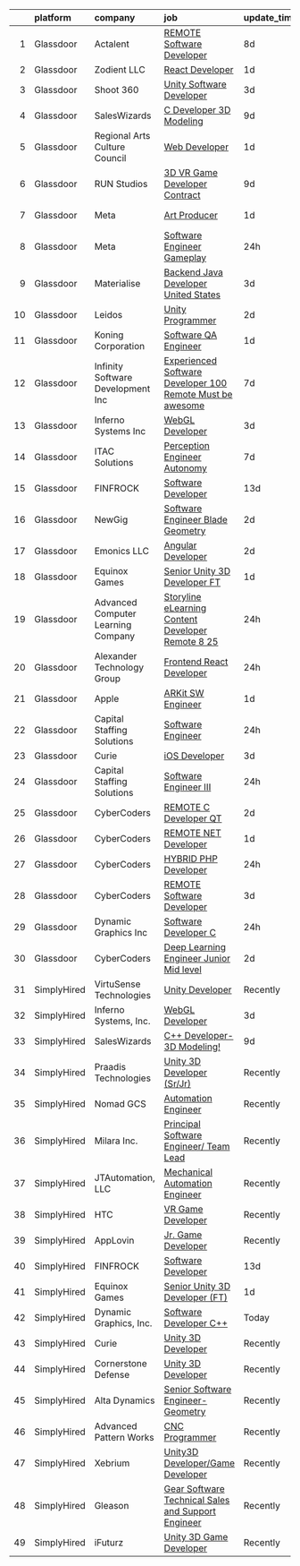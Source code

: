 

|    | platform    | company                            | job                                                                                                                                                                                                                                                                                                                                                                                                                                                                                                                                                                                                                                                                                                                                                                                                                                                                                                                                                                                                                                                                                                                                                                                                                                                                                                                                                                                                                                                              | update_time   | location           |
|---:|:------------|:-----------------------------------|:-----------------------------------------------------------------------------------------------------------------------------------------------------------------------------------------------------------------------------------------------------------------------------------------------------------------------------------------------------------------------------------------------------------------------------------------------------------------------------------------------------------------------------------------------------------------------------------------------------------------------------------------------------------------------------------------------------------------------------------------------------------------------------------------------------------------------------------------------------------------------------------------------------------------------------------------------------------------------------------------------------------------------------------------------------------------------------------------------------------------------------------------------------------------------------------------------------------------------------------------------------------------------------------------------------------------------------------------------------------------------------------------------------------------------------------------------------------------|:--------------|:-------------------|
|  1 | Glassdoor   | Actalent                           | [REMOTE Software Developer](https://www.glassdoor.com/partner/jobListing.htm?pos=117&ao=1110586&s=58&guid=00000182d8fda6c6a306ad94fce64027&src=GD_JOB_AD&t=SR&vt=w&ea=1&cs=1_fc5f2363&cb=1661497878600&jobListingId=1008077472053&cpc=F41FEAB56D215062&jrtk=3-0-1gbcfr9ofkhpc801-1gbcfr9p5ghrk800-e1877fb10a476873--6NYlbfkN0ChYVx_I3yfZ_JDY3EFoivtqvi_stwnZ_kRt8Dowt_l_d1ydueao4NE-oUleRJ4yhghbfO3FunNuNYBa0PWUzRBr6p707e8c-IJrN_156jsKHmsZ4En0p2SJwyYJekoWwCeyLXBgoI9uU493IGZlYMJzVsqCwygdI72syi8LQ-zTYtolNoYvbUIx3H20xJlcj5qJLZNBlbd4I3rcYmp4rU7GQDxAU-rXGtIbwYuD35YltgCqtHfBcL9H-rY_w8T_4UYPVZ6zrLCrMdQuoss74wVoCZbGgL9-FMnTxDkrAHegRCjYigaIEx2BQ7GY1wfKDF8bT46LUrN1lml0-tfHNOXRC3rR9GDY-4cbf3OEH47s9luQFOpm9ENO96zbFOxzV2ENc7ORook_CQyfHFnYZ8CCaGeUJgT4vX2XEC_DfzxQX-YeDWk7IEKF7Bo0EA-UhPjB6wBJivLcWk2f20rAeGD0zCquLzBi-C1h_5odpvXZpIrKqAKcwyBVrjCKtRMzNYa-IZiRWPGBBXnzgh1QihodFkwU1qq95gyWDqvU_nJMg2w3bpTwaqf5LJUFB77RyeYcFHDSDoK1tAxlkannGq9sU_gsa1Jf88VEP4MzdZ6kTV9rIt3ebOP2chsg7maYpGln_RxgsqV4qYIwzKyfwyZUcvdDRYwR4HjVEQ5t-pTgyqHcMkoZa5Sr2yoQ1QXgDFkoVV9uugBYJAY0B7fwphFeLJIty4EDor9IPxkuyfxT77d7LtvDtoDL6Afqck6uZffrVdjYCXB-GxPBAwj37sCAkkN7lkX4mEFaCegJ9t_CGdSK2eqzst5gLQgn6do4LbtazBhgrVBKUI9E-xULF3fATZ8Dnzv3psWa1P95Tsc6aoPd-rY_KpI4CCp2ZJA5GgDdORkB7DJ5tTipuwCMoHoxcz8OyVzuYQoLn4nyrw3sYgu09-JHp-fVSF4jhXp0dLK5F4IW94dzPcBgFRrCl42)                                                                                                             | 8d            | Fairfax, VA        |
|  2 | Glassdoor   | Zodient LLC                        | [React Developer](https://www.glassdoor.com/partner/jobListing.htm?pos=124&ao=1136043&s=58&guid=00000182d8fda6c6a306ad94fce64027&src=GD_JOB_AD&t=SR&vt=w&ea=1&cs=1_8fb0bcaf&cb=1661497878600&jobListingId=1008091081867&jrtk=3-0-1gbcfr9ofkhpc801-1gbcfr9p5ghrk800-08aa4e8ccfbb7ac2-)                                                                                                                                                                                                                                                                                                                                                                                                                                                                                                                                                                                                                                                                                                                                                                                                                                                                                                                                                                                                                                                                                                                                                                            | 1d            | Remote             |
|  3 | Glassdoor   | Shoot 360                          | [Unity Software Developer](https://www.glassdoor.com/partner/jobListing.htm?pos=103&ao=1110586&s=58&guid=00000182d8fda6c6a306ad94fce64027&src=GD_JOB_AD&t=SR&vt=w&ea=1&cs=1_a27be708&cb=1661497878598&jobListingId=1008087203584&cpc=BFE8C4BF51BDD557&jrtk=3-0-1gbcfr9ofkhpc801-1gbcfr9p5ghrk800-8dd0b1a67149a496--6NYlbfkN0DfopDBJjdZYsHaazvtHih9EkP_5L3b-O-YxZrMZy_RRXHVtoPf0vktF4oNZRwX11ChLmqooPeQulvAiVAtFyylj8b6ARcbJZaTISipflqpxGg1LcAq6m-5fYSL7Av37XfUU7wFkkBkYfYpMuUS6z0JTvtOC9Tf4ivmaFVVmcVi0ucMfgOzBMfyvavdPYg_-evov9BJC8Kv_eaS3urIOxTZAIa5yHVS8wPhAmU1zlc7ZiOpdVC0HJKsNdEiEjbBXvBqOg0Nt_UWrt77LqMFSEYYF9rdUeIjNPyEkkIHCw8zBtEPh5sQGwTuD2CApF1DPYw02bjkWWLBU7vqrujJLTWCCiGD77WiDGpKAVLQ1vT8m6G2vMbV3c3MHdwe2L4p9pEEn-YWgY4g39c3FUBYgk_BEJqZsFdgmcUEFyia_cpL2BuBNqcUyS-HzmyMQNNJDjsEH52yYt0Rs_UaHtQraNp8EmhjCtdzWU7xIgi6YaAF9s7spHbZTilBryHQnvfUMLy7D__y6pP3iw%3D%3D)                                                                                                                                                                                                                                                                                                                                                                                                                                                                                                                                                                                  | 3d            | Vancouver, WA      |
|  4 | Glassdoor   | SalesWizards                       | [C   Developer  3D Modeling ](https://www.glassdoor.com/partner/jobListing.htm?pos=125&ao=1136043&s=58&guid=00000182d8fda6c6a306ad94fce64027&src=GD_JOB_AD&t=SR&vt=w&ea=1&cs=1_83f643ab&cb=1661497878600&jobListingId=1008073601854&jrtk=3-0-1gbcfr9ofkhpc801-1gbcfr9p5ghrk800-0f7d53c9bd4d661c-)                                                                                                                                                                                                                                                                                                                                                                                                                                                                                                                                                                                                                                                                                                                                                                                                                                                                                                                                                                                                                                                                                                                                                                | 9d            | Remote             |
|  5 | Glassdoor   | Regional Arts   Culture Council    | [Web Developer](https://www.glassdoor.com/partner/jobListing.htm?pos=128&ao=1136043&s=58&guid=00000182d8fda6c6a306ad94fce64027&src=GD_JOB_AD&t=SR&vt=w&ea=1&cs=1_ba8d0c46&cb=1661497878601&jobListingId=1008091258962&jrtk=3-0-1gbcfr9ofkhpc801-1gbcfr9p5ghrk800-91b564bb337fbc02-)                                                                                                                                                                                                                                                                                                                                                                                                                                                                                                                                                                                                                                                                                                                                                                                                                                                                                                                                                                                                                                                                                                                                                                              | 1d            | Portland, OR       |
|  6 | Glassdoor   | RUN Studios                        | [3D VR Game Developer  Contract ](https://www.glassdoor.com/partner/jobListing.htm?pos=127&ao=1136043&s=58&guid=00000182d8fda6c6a306ad94fce64027&src=GD_JOB_AD&t=SR&vt=w&cs=1_fc810212&cb=1661497878601&jobListingId=1008074804256&jrtk=3-0-1gbcfr9ofkhpc801-1gbcfr9p5ghrk800-3d3fd155054c5c9c-)                                                                                                                                                                                                                                                                                                                                                                                                                                                                                                                                                                                                                                                                                                                                                                                                                                                                                                                                                                                                                                                                                                                                                                 | 9d            | Los Angeles, CA    |
|  7 | Glassdoor   | Meta                               | [Art Producer](https://www.glassdoor.com/partner/jobListing.htm?pos=106&ao=1110586&s=58&guid=00000182d8fda6c6a306ad94fce64027&src=GD_JOB_AD&t=SR&vt=w&cs=1_01bb59b5&cb=1661497878598&jobListingId=1008091260180&cpc=0FE1F5EA2BC84A01&jrtk=3-0-1gbcfr9ofkhpc801-1gbcfr9p5ghrk800-2970004b5628a417--6NYlbfkN0DYl4UJW4r1Vl7FEn6T9F-rD9lpC-0oMJVSiWjK_MGUd8e8cHXcpv6KPyjLHZEfqkWa64WtQjPMGViPZl7GclCka9rgheOE2ZCKBS8zn7uV1DWDgRv4I3SoWXvh_KGIDfloPWJmjKypOWs2a5_yvRkqrTlI4wJ5cMl-8Y_j9H90nFJO9RZz6auYJG6cqzwZy3_81nljR1UYpnAvfmJeUhYPe6JlLoq3R2KdHZSCWBrWZbAl8v0_MKmTSPd69U_mJVGasiZhKM0thBGhj6HKcl9hE2KgZyGic5jzd5BQOAGqMXJZk033hJ86O4k0g_OotP01MxERh8yfTtIkIHrFdQq0GHIz6zHeFdZxf8nypkNiOcix6buQQfba2f_-dXGBZF2q9KWxYxCkboAhO6Drzaw7urU8am_0rIVhZUqRL4-cv9sIzA6oo_37gK9YCJCtcdA60oHL-brysvrV1y_xDMX_WSFtaUWf1ZAcrvLCQ3s_VqQDYDIN9fO58iMqyRFiYZ3jTPqqqnc-OsNXeKE8B6a71O06MDTXQMZRPUBas7M0MJ-5BEo_XrnvpLDBdvFwIu9ciWZRMPg4Pmn22w7LMH5fZQuh-ItSoAr7xFoyo6w6ZjA6LYZCgyN7qxY9vgjqryGPovVHwbNXVePgtyM1XKkiTvxg0at2i9DCgrUcCqTLHemhbGZVthO0l-UZU05v5HkzRCGkNu2H1xQ_6ujT8XbW3iVcykr35AzhVHytYLURn2m1yO-3XAh2Li-t364g7mxEsd_VRLNzFC4I_zx0fi6kTs7jr4iuAlO7Ee22aNqGUZAB4OA7AM9akN2_WyTa1FUdVvH1ssDQ7yvTsFsdN2fYydTDwCczDFS1ZbXZr5z4kX6MWcg_njKGmr_gEOvX--8z39Q-38YRWz9ZbERsvbjX6BrfPJbSv1kXLg7LWfKkaE8kHPKfqpDZNY7eQ7sZ0sb5SIUh5W5gbiIPsB3xswmYWx0_gQgzAgU8PLFaFn6R0sveoshTxfrBk4hufadmMeWXBgR6sED8jJE8N7ow3ao_KsVxXJcc4jmUg-k7TNfFyCtXqrNnod-JqxDNmzrRpvU%3D)                 | 1d            | Seattle, WA        |
|  8 | Glassdoor   | Meta                               | [Software Engineer   Gameplay](https://www.glassdoor.com/partner/jobListing.htm?pos=107&ao=1110586&s=58&guid=00000182d8fda6c6a306ad94fce64027&src=GD_JOB_AD&t=SR&vt=w&cs=1_2f43d613&cb=1661497878598&jobListingId=1008095385393&cpc=0FE1F5EA2BC84A01&jrtk=3-0-1gbcfr9ofkhpc801-1gbcfr9p5ghrk800-1115842a580d9619--6NYlbfkN0DYl4UJW4r1Vl7FEn6T9F-rD9lpC-0oMJVSiWjK_MGUd8e8cHXcpv6KPyjLHZEfqkUAZZDs191ixJ2XndiPgccJJVvLSJPqIGY53f5-bd-gMciHA78a7SmrvXMY0gKdiODKNYuKWSAHhB_S-H3w0YEOGwYVCpF7Y2f4JnNZHJP5tQcYTBT7-ShcuP2ENY1z56F9cWm5G8LFv9ZmWPc24XNLJVcDCvL6jBumEXJoc7ObAPXJw-tlWx0we9RY8ep5EgPEaJrtI62EGPRVAzA7OoRgtL5F41lEhEtNG7GhB7M8QQ-STDAVwLEYCmChzTV3g_-R-YPzAYYWv4O16L93PcAtGic0RKpZWkeUj_70XKYMDRSrQaDMCZTvnUgsViralrm30hF-ocf6FwqgIbu1FrOcR-I8z4rt6zBC7z1KYGdmSU66-04beuC4Z42keOX07z3qBXP9V4IaJZlNfdY6ptrpZ1pDYsc8twQcqOvqBKvhsUFY7FZgvK1IeIL7TbRwf4hssFrfSW-ePa3FlyyN0deQ8GB0e72U3-TlHrnd86NpXoPO5qKoZO93u2woZXc_BnKqaZRdoQXbj35Jca74_CBKKFBjou9GLnY36Gz1z6ns1J5p5c1XbBPjEMYgZ4jVpRGlfQEDsCuS_iWghbz7QLOXusx886HN5olMYWAQNj0G0SiutMiPz0r8zCJjw3CkPCG-1cwY0o5xWzFk4TvxKh-lDq4XclB0iXkaw4jXJtHFJ461qBsIvi2RqpGfzg7IsQ9d589-WYDTgxF_PiS38PILJ8Jm7r6DoU-zzS4K_n81YqHdLqsCqwRdo6iMXb5Cp3yJbzNHQd6nbWcMpBW4qBh8z5WFulq_QivMvMwd0C0EEO37X69qcLvY9_BTdTMFbAcKCqSiI7RfMNSjXDCtJmMh2nGprIgPGiyl30W2r9VVgIR-0AUaHp2n-j_BmRUJe1v15KgzuhWwed_p0QGRZzvYuKCl72F9_8tZEKUgWSeBINPYgX_gyXeWhqsUqNA8UEfDH_WIaXZTb_3oy0v2-4T6SOWGn2FoPkX_12BJizJXnG6lyA6SwUxjYqgDwOaNVi8%3D) | 24h           | Remote             |
|  9 | Glassdoor   | Materialise                        | [Backend Java Developer  United States ](https://www.glassdoor.com/partner/jobListing.htm?pos=104&ao=1110586&s=58&guid=00000182d8fda6c6a306ad94fce64027&src=GD_JOB_AD&t=SR&vt=w&ea=1&cs=1_4b471a25&cb=1661497878598&jobListingId=1008086118032&cpc=4F748F1840550ABC&jrtk=3-0-1gbcfr9ofkhpc801-1gbcfr9p5ghrk800-1cfe9aeae45a4d4d--6NYlbfkN0BL1DyQYBK1tHwoBciZhChALBxjrhsy8rFgUIA85pUFUff9dTtGLMaba9RGLKGRSVF3zwHlNfPf9hl-gtFA41Pu1Sv2lDihXp2RcJqQZtNGXsCTGp-MYORUxF_quAEgg92fajCELTGdgCeNG8rzKa0iERtWd7Y73luJ-Dn_txvGOpD0Oa5OLhtwZKniAjoiRtlREpGs06oKedLDWdaYVnVca90JsDGxMlLhw30kMchPg4vG3kwCWlzg5kbyh7kaePlOENRzQX4gbmmG6T7z8tCdfZOZ3hIDvYGHafEAnoeIv2g98f-zoi03kT6q7r-dWixie7MNYgzBciG30Ug4PzwEUrzbJx1tH5LIqrohUdbvoqI-5Ng0kgInGBRqj0LvXfvV3VbtnSElWBPl5fX4jzbkXog8LlgEIdphcY8-aj6Hk_mCJj8DnjkKp5s-iUgyzbKj8D1-U_2MgQ90sICiAZQPVKuE_NP31K2x1HF4B3mvq_6uQEuk-SoNfann7HDS-1hT0r1vDZp5ZmLVB5dOt49L)                                                                                                                                                                                                                                                                                                                                                                                                                                                                                                                                                                | 3d            | Remote             |
| 10 | Glassdoor   | Leidos                             | [Unity Programmer](https://www.glassdoor.com/partner/jobListing.htm?pos=109&ao=1110586&s=58&guid=00000182d8fda6c6a306ad94fce64027&src=GD_JOB_AD&t=SR&vt=w&cs=1_a99af74f&cb=1661497878599&jobListingId=1008089020505&cpc=2F9DD8B511C89582&jrtk=3-0-1gbcfr9ofkhpc801-1gbcfr9p5ghrk800-03579237cb077e15--6NYlbfkN0CZUO70VSdYKA8PR3jfrSh5ljhqJhfDt0PzQCMubt8cRihWbmqO_-Ccw6DGinMZCyJOC1J-6q_z_4Wgvk-MO7sLD3GhT-WTgDBRIyM_WjKL-iJ9745cRFElBJtTClwWQ2B0BJ9qaRrc6PB2b0zC2dXldGj08h02BShxJyrJLyyncGBD2l258DkhNgtPCKgWVD6zUMzsnkBjym9aiX640oCM9_Nb6L2VhGpJiivNm4zywrXU_4iSlXcAmfYkezkuTeMZP-7Ma7P7B-VvU3mbnkdMSUPti1U3kC0kKfO6WMpG9NijFPLiUF5o_qObS6Q4KSYr_Ghkesc5gR941TtUkz4SvBxQahapKdDYo2ozoMcUp8W3QsEjEZMDjma-zIsf08O2ni94r5M1nJeJRhY-d7QyBEuwM2qLs5YOXOgD9SQN91KFXFzAn1MoJrJ2wFFShh3W1K1FQQSc7F8tuozaogDhchsIXbdl6CBOjJJUKarN57amQvGhwBAsoXfY6xZmK1soGxw83K0pRrbm-06LWRHS4QepdQ-phgV0rkC7PSMFnQqvXyHgzZJ9BgJ7JC_BzoUVkSEo9LxEF6QvVTmkf8Iheew9gzNmpv_B0NxfU5ogtg%3D%3D)                                                                                                                                                                                                                                                                                                                                                                                                                                                                                               | 2d            | Goodfellow AFB, TX |
| 11 | Glassdoor   | Koning Corporation                 | [Software QA Engineer](https://www.glassdoor.com/partner/jobListing.htm?pos=108&ao=1110586&s=58&guid=00000182d8fda6c6a306ad94fce64027&src=GD_JOB_AD&t=SR&vt=w&ea=1&cs=1_410969f1&cb=1661497878599&jobListingId=1008091380492&cpc=A0637F14311B9419&jrtk=3-0-1gbcfr9ofkhpc801-1gbcfr9p5ghrk800-31a941793151f647--6NYlbfkN0APToHrk7ILONyRglvlT3LJMO76dZGJsKlG8WQjsY8Cq4y0vpoc5mYwOIA_8HWLzXzXaoUl-CF4qjni3m9Uylafi_dlmcdAx_-34JaTrUk1JLYrY6fkH2ELwQTeONd6zyLK0dKwYV1qaraE2rpmwtoYD8KVS0VOWpTUuk4HZi5jQg3y51wiSk5SjBXcAjUlWbEF8d0owreB0nQ6F26jGcDf9cj7SsXl-Z9KvAOh06mofZYm6eV4l4uYhgG9pZLqVHeWR82MyC7Cb68wWRviHv-WE_wKvQn91eEjdBJDlD70jpXqzXKvSVikEph1CdvZX69j393LIOxxrlfXdv58nSF0yGHmegCmnZQdLt2eyezL05rztttlbcSYeSBsJz3pGqBjZpE-JTkcm9DnVRA3Kxl26svHEVtphxbZ2ZQJr4MJSsIAhXI04-a5x3Pefp6ZnM7Q9vMi6JxMTGkDwXiyyu0eWbtn1if_HTlzRjOu8xxiGEkf099J3JYeqJJgHr_yx7c%3D)                                                                                                                                                                                                                                                                                                                                                                                                                                                                                                                                                                                                    | 1d            | Norcross, GA       |
| 12 | Glassdoor   | Infinity Software Development  Inc | [Experienced Software Developer 100  Remote Must be awesome ](https://www.glassdoor.com/partner/jobListing.htm?pos=105&ao=1110586&s=58&guid=00000182d8fda6c6a306ad94fce64027&src=GD_JOB_AD&t=SR&vt=w&ea=1&cs=1_9c42f527&cb=1661497878598&jobListingId=1008079232744&cpc=F7A2269C793D5877&jrtk=3-0-1gbcfr9ofkhpc801-1gbcfr9p5ghrk800-5fa40adff6193c64--6NYlbfkN0DXKDYI_yepg0NlIxbNRNpLYk6-xAUlLi5O8UrMeMQSh3Wq0t981edbYyW-ZNcQ8xfYh9O3z8enyTWWts7VBMJzpcJekup1b0uObU-NA2xYn_v7-vK8i9qGdN0yqfZMEH-Ys10XEfjrK5LGNlPRXjzIlRk5tCPSNSzxPnoc4a0j6XCGLA278iGM2edNSFKuSdONQm700-SLFh-Gwjno_B129i43AHDkkcb1Wbw7WV594egkEriIRNmUtzkWyqXRWyzjKYIgcjzbHO5bH2MrYcsOXnG28bnPw5yEHGJHfEQlT18MsBT868OGMsJB3Yd_8K9ng6CliiO4zVN51uAAJHgbZuljHyDY5eP_HNprb6He666qb5BnTzTnaRaaPoIadxe-1Vw4a07uSDOtKAFJZt8I_HW6I1daoT68fzP8zEyV3d_MsDU4MSoATj_pD40k6i_Au2GvVqeyPNmulrTlTdx0OByFDNvqkrbf9n2WejvuTAlGih_jsd5JxiTiFPEaZRDX22ywBqrXGEaS1EuDGILf3fjAbjBVsJTes-rVUYq85pNPvtK5OM11)                                                                                                                                                                                                                                                                                                                                                                                                                                                                                                           | 7d            | Remote             |
| 13 | Glassdoor   | Inferno Systems  Inc               | [WebGL Developer](https://www.glassdoor.com/partner/jobListing.htm?pos=122&ao=1136043&s=58&guid=00000182d8fda6c6a306ad94fce64027&src=GD_JOB_AD&t=SR&vt=w&ea=1&cs=1_4de109a2&cb=1661497878600&jobListingId=1008086221261&jrtk=3-0-1gbcfr9ofkhpc801-1gbcfr9p5ghrk800-36cc2a5e8698963a-)                                                                                                                                                                                                                                                                                                                                                                                                                                                                                                                                                                                                                                                                                                                                                                                                                                                                                                                                                                                                                                                                                                                                                                            | 3d            | Remote             |
| 14 | Glassdoor   | ITAC Solutions                     | [Perception Engineer  Autonomy](https://www.glassdoor.com/partner/jobListing.htm?pos=115&ao=1110586&s=58&guid=00000182d8fda6c6a306ad94fce64027&src=GD_JOB_AD&t=SR&vt=w&ea=1&cs=1_0a20d156&cb=1661497878600&jobListingId=1008079560534&cpc=155EB9D5185558AF&jrtk=3-0-1gbcfr9ofkhpc801-1gbcfr9p5ghrk800-874d00b1399a8019--6NYlbfkN0CBcAKkMzvCCr3nbIFWZL1QEvzVdjPQKoc8nhQ-JuLQpxzqVVUHoHuUUuWjWLNA8-hbgnVbL_A3htGTd83Zf-yCI2eeLHKrJOQzeY_PKVg0ZpeIqXH0m3Wzj_kvRUZYOWD6vuj6fSoWC5vuuzwqqiNkpmBDACdMaevzeNryD_LhPRihzPtoRiFhDjpqcc8fgLEuDQlMrso0GXyRxCNuFkhWL_FjE6TBN3pzb-iJ8sELFKA9z3_O2xUfW5NCZ0FMQ9Yde4unfmj1dkcV2OiLRsXcQer0HwbZ4Cyl_ADjzcJ7LVa7p4h0BCah7H2q2gBmcMXI5tJobRkJPOurWHub4z1FV3tbiR6w5m5Ggcf9nh_0xWVF4GLE1Ex_RNRQbCBkchKbPnIXa4TVBh4yAbc3p15koG2EtMY5A9FvfzIebGLJgVV53fj4vD1iOYPv2miAVP1j0fV4qu_Lg1BqQfQGEUAz_T3F7OlyTtAxTx01Qpq_2i-wgRufwf9TxBFDiS-VI1lwMRiGPhS2Fg%3D%3D)                                                                                                                                                                                                                                                                                                                                                                                                                                                                                                                                                                             | 7d            | New Rochelle, NY   |
| 15 | Glassdoor   | FINFROCK                           | [Software Developer](https://www.glassdoor.com/partner/jobListing.htm?pos=101&ao=1110586&s=58&guid=00000182d8fda6c6a306ad94fce64027&src=GD_JOB_AD&t=SR&vt=w&ea=1&cs=1_81b16147&cb=1661497878598&jobListingId=1008068417466&cpc=BC616B31DCC8F979&jrtk=3-0-1gbcfr9ofkhpc801-1gbcfr9p5ghrk800-0910969e98328d17--6NYlbfkN0C3s6SQssVyjM0TBjXC5cY90NsFTu6k7iXDnyh6Xjam_XRXsCqThxlI8Cv2kIeznDBVQkBy_bmiackllL0mRxdBja76WxcV4k0SMYXzPpY3I0Y9vO5UVWnOzXjsNhbr3YMQ8ZRQNHOx5CpdRCSLRySE4x9ZfNjbHoeUaNwQavKyee8wxD_nMTHJLcjP25jHiIhSFUugon0nF54C4xArBAZLqmG8MNZXFdfmxJ6vcpw7BCD4LXzJXxoZjeh59j-JDMswTdOtbbEDvQv0JU1GoNY7vS2540IyCLQcSpNFz561AVNKv2aXLDCXfv5StPkUpPlobMtn_MUXE1pyxULv7emlt-TbR73sFln1qh2g__SIl-6BurJ8iwtn6Qzs0Y1Qaix8i_E1UfcnnXNukHRbfvx48X_LD0g9yBWzR6LBg3APaZ6yd3enx9F-oEhOBm3rjvvXuysrf0dKBKEZ35WCQViGxgaWUuMfitPxxAOH2PtgvDaYE1Kys9gR5NYRUkx4M_Q%3D)                                                                                                                                                                                                                                                                                                                                                                                                                                                                                                                                                                                                      | 13d           | Apopka, FL         |
| 16 | Glassdoor   | NewGig                             | [Software Engineer   Blade Geometry](https://www.glassdoor.com/partner/jobListing.htm?pos=119&ao=1110586&s=58&guid=00000182d8fda6c6a306ad94fce64027&src=GD_JOB_AD&t=SR&vt=w&ea=1&cs=1_17e424ec&cb=1661497878600&jobListingId=1008088695237&cpc=3BA4CE39D5B5DEF5&jrtk=3-0-1gbcfr9ofkhpc801-1gbcfr9p5ghrk800-f343a00db708c88f--6NYlbfkN0DMRWx3dxQwEUy80STP2pDlM0S_bnaKySzJTmtENEPEW3GrnwDjkmeNwP_gM4-BL2FJkvmhQySplPTK56UhYDIeKO6vc9G3hr-JhXjJPFogAusow8khACamojpT_5kXYCicBCt-NzmeIbszM0Ldg2K5ayl9O-ed8xaWbD2X4ZEI6ipgDAVlNc-N2PkzjMHZatRetAdoia0O8NmqzPzofCP_hzg57UB398ZXP6L2STYmIVJW43S4COlsoisCZOwPcxg8VKy_99KpuvRiwgqPLkeampcX_fw1-FQxrhV9y4LIk-7SVoD707ANFkv55Z1tizMD2nLsNRPuccVn5l0A5djjyC8-OocbAPZLBXQsRYJds-zFydnoqIDqCWURnvipuVBkHNx5O1C-XbnJgSQ5Mg61SVADUW2bn92MBfzBq4ewKbwj1F-nHcMFsAjhDtKYH-Z6sYgvC4IHQ7TOE46RXzZERL-09mpZC-sytbhdwiEQKYfKOd0zjKI0JbSfxjxjMYVoBe3avAIviMVWHAdla3X386PVc1ZOzbr3AKTQUbM8imzbepRw9ZjeG41ku1nDHX6XHYYW4X8hCblaq8b7thjIHUf-cgJKj6fv2-NGeO4v50zsZbQ49FjD4jA5w80K6PBqW7tfabRHxN3DXZzWBAKf9PQcjBMWGN1fD-m12geeOz8-6wgicP5iCT5uRstFp5fPr-1isvhZUXgG0LSWGU7VaFNhqQN0ehgquucFLIu8qeUBCTlxeaso)                                                                                                                                                                                                                                                                                                                                    | 2d            | Boston, MA         |
| 17 | Glassdoor   | Emonics LLC                        | [Angular Developer](https://www.glassdoor.com/partner/jobListing.htm?pos=126&ao=1136043&s=58&guid=00000182d8fda6c6a306ad94fce64027&src=GD_JOB_AD&t=SR&vt=w&ea=1&cs=1_323f042b&cb=1661497878601&jobListingId=1008089146441&jrtk=3-0-1gbcfr9ofkhpc801-1gbcfr9p5ghrk800-39179e08e1c8fb72-)                                                                                                                                                                                                                                                                                                                                                                                                                                                                                                                                                                                                                                                                                                                                                                                                                                                                                                                                                                                                                                                                                                                                                                          | 2d            | Texas City, TX     |
| 18 | Glassdoor   | Equinox Games                      | [Senior Unity 3D Developer  FT ](https://www.glassdoor.com/partner/jobListing.htm?pos=123&ao=1136043&s=58&guid=00000182d8fda6c6a306ad94fce64027&src=GD_JOB_AD&t=SR&vt=w&ea=1&cs=1_328b7980&cb=1661497878600&jobListingId=1008091554818&jrtk=3-0-1gbcfr9ofkhpc801-1gbcfr9p5ghrk800-0f18967dbf33caf0-)                                                                                                                                                                                                                                                                                                                                                                                                                                                                                                                                                                                                                                                                                                                                                                                                                                                                                                                                                                                                                                                                                                                                                             | 1d            | Remote             |
| 19 | Glassdoor   | Advanced Computer Learning Company | [Storyline eLearning Content Developer  Remote  8 25](https://www.glassdoor.com/partner/jobListing.htm?pos=130&ao=1136043&s=58&guid=00000182d8fda6c6a306ad94fce64027&src=GD_JOB_AD&t=SR&vt=w&ea=1&cs=1_48f4fca9&cb=1661497878601&jobListingId=1008094030293&jrtk=3-0-1gbcfr9ofkhpc801-1gbcfr9p5ghrk800-0e24e286665ac94e-)                                                                                                                                                                                                                                                                                                                                                                                                                                                                                                                                                                                                                                                                                                                                                                                                                                                                                                                                                                                                                                                                                                                                        | 24h           | Remote             |
| 20 | Glassdoor   | Alexander Technology Group         | [Frontend React Developer](https://www.glassdoor.com/partner/jobListing.htm?pos=111&ao=1110586&s=58&guid=00000182d8fda6c6a306ad94fce64027&src=GD_JOB_AD&t=SR&vt=w&cs=1_9c7c0418&cb=1661497878599&jobListingId=1008094486421&cpc=0C139D4CAD5A6DB2&jrtk=3-0-1gbcfr9ofkhpc801-1gbcfr9p5ghrk800-995fa21c03ab60bc--6NYlbfkN0Avftd6jsqiWrKyZssmiLKhk4_EZe-NnSIBQVtPsReCG7jCM-LcLwSbOAvDOC6cdpO9RR8VbrQ8N6E6En5F5PhoWaXchKsSgN4bgBMD253a7tkCTSkw8KHEZHceYrcpzmzUSf6CAcLVqZ8qZzqWrJlsFcPGLUwku3NOsI8kcdpNNqFy5L74YLsnoieKJGKc0vjAvU0Hi7q1DfesdPbmU8bT9-alQEjBubxm147Hng65r1dR_HZEa7zG4JtOUfv0Udq1pOSKXLbVFokUvVULJ13q1K39XH0fX093ylFBVxwPc4A0LqrHRyQ7K3MLVPmHtEaLdMNbGzKoym56UF-plOzVI3wxYXvSc19o4EzkaTqOUs9o7b2kyL4mAySmSjF9icMU1Cw0ZyZMtSteq9XCiCUfDzivbHTFeM52bXH3en-QxDnwIqn-lmkgtmvB-Dz-uFga4uQsnVdAn7OLhG2IjwTEQFf5S4_gCXKwXWHFYP6Fr44zYjpjlJTx)                                                                                                                                                                                                                                                                                                                                                                                                                                                                                                                                                                                                                   | 24h           | Bedford, MA        |
| 21 | Glassdoor   | Apple                              | [ARKit SW Engineer](https://www.glassdoor.com/partner/jobListing.htm?pos=110&ao=1110586&s=58&guid=00000182d8fda6c6a306ad94fce64027&src=GD_JOB_AD&t=SR&vt=w&cs=1_f6aa2a87&cb=1661497878599&jobListingId=1008092501325&cpc=AC285F3A3ECA6BB0&jrtk=3-0-1gbcfr9ofkhpc801-1gbcfr9p5ghrk800-2743b98a6744c590--6NYlbfkN0BvKrLyj5gPmtZO9T8euul8TCxuuKNOtzRJOomxnwSEodTz2Bc-sPZlPHrT5BCwu4QEjQCEFlDru341EKPwY9z8sL2CjAxWBOj29Ls8mz8xI4IPOcgMoZ0DR6PkwiJtH6WLYlmU_2mDzs43ZkE0OaSbW4Qgc9HHxGf-q-Sboh5hNbmW9idnXRNh87A2qDoOSRzP5cTFd4utSUas8S0S0SZiEsMMGPKGh5D82O1iT7ra6FY9pZvuSvsj0ykvxuO_xe_pqJwGiB1aEVE3UVsJyHHMvVh4IZWuAvYUHVL7ElKjcx5Vc4ca_XhTauBW8MOB1WMmzx0N94JN8MU_56RywtxRdaPDIUw6Uq53zHtjxZghyt0cooSMsHH6kh_8UsEC_MU2EDkxtpEwiIVr9R5XDGK-JAB1Xxu6V6_0ULLtHJzw2QGdL8ct000KEE2ybruGSklOYwibrWVBCfSH-Om2EePKymWls68VF2UXM8b01VElM_iau6TWpnDFkE5t202d5TWudHpEUDUHXOLF_LWWRvvUyuHLVEvMoh11FS2_wxv3WVXOHR2PtbX7rW4hQ9vQ7AogervZooU_LHlN7qX_Fg9XcJbK5TB6RJ-TUORI4RZ_THAeqOUtf8a_hup4msDRkccACOqryZh_fTy-eJj3IoSvYFuWvn1S8B4jWy69iQVFRgNft8Y06EQWa11AqhvNhGxgpPGcK4N1fHwRzM9cVDCoI0558Q7dLpfr_HHm_Gv0D_qR1wjBsdSPrpTkSBkCRqo9rUetlOFiCVCqOgcsaIXbOdpfYNb3ntOvarsroapoy2MyRTrWejeEQrn94ZdOc65T_FlpJXKRsE5ECkMD7aUT7hWGY2u7xSPBIl7phYAse8kjZcnbEB5xR79I3VGvB-Xe-CN6wTZto0T3Y9Nvxo5mP0ONx1HB7f50LNRQkXmwlMS8eQk4ovGDnfIxUhgQ0Dw%3D)                                                                                                                                            | 1d            | Boulder, CO        |
| 22 | Glassdoor   | Capital Staffing Solutions         | [Software Engineer](https://www.glassdoor.com/partner/jobListing.htm?pos=120&ao=1110586&s=58&guid=00000182d8fda6c6a306ad94fce64027&src=GD_JOB_AD&t=SR&vt=w&ea=1&cs=1_c393c466&cb=1661497878600&jobListingId=1008094354241&cpc=3BA4CE39D5B5DEF5&jrtk=3-0-1gbcfr9ofkhpc801-1gbcfr9p5ghrk800-b1a06f68a9aeadaa--6NYlbfkN0AHXq2vAVwR3IH7wgnTMdWCa3HguypIXx0DFudX-u0zu6XSU0N9gDGCMsnO9yvyAfPWWJG60p2HOb-gEsEV1cskupzygqXwfDluckMLpyfvTXr32lO_vaN9nF23R9H51qbYbXbjgQ2Vbj5qxMfvfc_uDit-Ab0kd5-Z1HvWg2bd72DFEdoxm-rPzB7bCCwkJtK5M-bhUgNke5B53Yg3LVwxM84-8bNeAHQ6xJqqItlPC85QFRPuIFAPknH2i8JyBGoRobFOOZXpKbGiUGX7kQ6Dlw8DpBB9dCextvJSYjAF965U6iH4vCs9jXaB24yoi7S7Gowyr6VRD7blFSaPWL8ejdpz3b9X0f54oHbvoL35OFx-A_E2LRdMy4lqD1qEqnRUER6Njny6Sv9vJIQ5u77PB7Y3HZn6hr-rpJM9oZ1A5vEYujK0zlp6E6NvYhTwILy_-hllnv-9PRi2GgnCZyjpCpqRLWbFPvaPEJlAyyqq41UCBAndUPtDN4Oynjx5iISgI0LuyePh7A%3D%3D)                                                                                                                                                                                                                                                                                                                                                                                                                                                                                                                                                                                         | 24h           | Redmond, WA        |
| 23 | Glassdoor   | Curie                              | [iOS Developer](https://www.glassdoor.com/partner/jobListing.htm?pos=129&ao=1136043&s=58&guid=00000182d8fda6c6a306ad94fce64027&src=GD_JOB_AD&t=SR&vt=w&ea=1&cs=1_6df2fdea&cb=1661497878601&jobListingId=1008086881014&jrtk=3-0-1gbcfr9ofkhpc801-1gbcfr9p5ghrk800-6cde5394c27c5aa3-)                                                                                                                                                                                                                                                                                                                                                                                                                                                                                                                                                                                                                                                                                                                                                                                                                                                                                                                                                                                                                                                                                                                                                                              | 3d            | Remote             |
| 24 | Glassdoor   | Capital Staffing Solutions         | [Software Engineer III](https://www.glassdoor.com/partner/jobListing.htm?pos=121&ao=1110586&s=58&guid=00000182d8fda6c6a306ad94fce64027&src=GD_JOB_AD&t=SR&vt=w&ea=1&cs=1_cd73d5f5&cb=1661497878600&jobListingId=1008094589739&cpc=3BA4CE39D5B5DEF5&jrtk=3-0-1gbcfr9ofkhpc801-1gbcfr9p5ghrk800-b5d1064961e914ca--6NYlbfkN0AHXq2vAVwR3IH7wgnTMdWCa3HguypIXx0DFudX-u0zu6XSU0N9gDGCMsnO9yvyAfO5orza0q4JFVz1rupKnLvCXncmyek2hlh3vhGV9eLB4_NeA0a06njjVE_DlVu_yp59n4cVg-V90Xqj5RJyFZJbZjtubH0cSnJfoWLbCxy50euF8V4hJZvGohIHcfXlrIVWyeIPTxlhEAN3wAsDu1qa_OAfH2Os-iii7AdB43YE9siulcvRV4hlr1_Bcjpfy2RT_vqZJkGzL9th38JG-nQDc68qEyR1qxmuLvVYL-JuGxHEAt0pjGTW-PSxL6hsNYfXtAEdjwNZtdywGe5wHSWYaCNnNT-WGfA0KYysmRYKxFJJEDipSwSMMV4O6g_ImUpV6mIhwZ5cXxn0ZrlJeQWOJj2z_N8d-sF73sf57aj-8d_o78KOfX7dJLpLJNFm7oGia256qLLet1kJpXMzMfC6buiohq_WmsCY04nzRt90wHiMak__8qNIG5WC_EjhSo0VJm0sKWx3WQ%3D%3D)                                                                                                                                                                                                                                                                                                                                                                                                                                                                                                                                                                                     | 24h           | Redmond, WA        |
| 25 | Glassdoor   | CyberCoders                        | [REMOTE C   Developer  QT ](https://www.glassdoor.com/partner/jobListing.htm?pos=116&ao=1110586&s=58&guid=00000182d8fda6c6a306ad94fce64027&src=GD_JOB_AD&t=SR&vt=w&ea=1&cs=1_1f675e36&cb=1661497878600&jobListingId=1008088931057&cpc=C4A69CCDBB3B9599&jrtk=3-0-1gbcfr9ofkhpc801-1gbcfr9p5ghrk800-d86859d0d5a4dcc5--6NYlbfkN0CpFJQzrgRR8WqXWK1qKKEqALWJw739KlKqr2H-MSI4eoBlI4EFrmor2FYZMP3muM2iY6zZv4sQHsqThDgVYeFQegJ5Xt67sfLwqBFOy89uq0ZXIhDgVaYeImqKTC7Mgpn7DCJc_7NNTWy9-Kiw4psoMF4HyoA7legzua6ENwDf3e4A25zS3lX7Rsi8aa-iqi8_yNVpLHF2q60qsd2Lmy0vY0mhGIjTqjoc03rMsB0lS2g8i_OJWR-Rlq82IjBoqvijyz7Ub5tRuPSKEE-nReSYSYrTp-_x6zMhHvrtIo5r4iVlOtbxG9jNnV_7Ek1-ONE-qxPc7saGZIEd2Ep4p40fB62H1mCzKd63k_dVY7Qbs9zcn9MS-857heqTie1hYkMoqXEFO9rgnx6OxhQP4pqi8TtjuiOYGp5kTdFTWlYw5l7VITj-89pQ-HxxlrEzS_DqE4FuOX8T2ftx6z_qalb1mXOBt4hVppuUb8A0sZzVZWLj6kVMl7wAW9Puorz4DNVZpAUw45TNf-OAjSCDiJfcDvSTSqyo8--84QBd3AL2xfGqn3YET7ZGjnbdbwTtsWP4-SCBce0NZMlXo9KfxRncUqxXEtfHI-q2doeouXIGJBAZIOR39CB97oEt6ydja6MH1yTVQkc49a7JMNhI8b4kNbJ_NkpnTGhdQce7IKYKYa5LHfNKR0K-Vwfnm8KA9kZdohAXTc2EqyTEw9N9CFk1p56JBB8KCpMuFrmhkhG15lUklKd73SXI80zgbUT7IkbglT9eklylh1cFrjoKqUD8PgVSOM9wS8M79rbY7NH65cNZ8geiXxMTh3cCRcHtLooYfcHBFeGgJ7mJz9MZSPUNByeq-XikzbcSDQQ73OKOFdbECr9bF6RbAll2j60mzEpttNxAJvXkCd5WIpSr9ZEAGR44dP9S-sEnJap7yZu3rB1lAQ5CZuzdgjnHNNWYQXmhyOMROjLlwAEKBbYwIVKhdeqqMaqAw70%3D)                                                                                               | 2d            | Cincinnati, OH     |
| 26 | Glassdoor   | CyberCoders                        | [REMOTE    NET Developer](https://www.glassdoor.com/partner/jobListing.htm?pos=112&ao=1110586&s=58&guid=00000182d8fda6c6a306ad94fce64027&src=GD_JOB_AD&t=SR&vt=w&ea=1&cs=1_8f282ea0&cb=1661497878599&jobListingId=1008091615505&cpc=654405A9B1E0A9F5&jrtk=3-0-1gbcfr9ofkhpc801-1gbcfr9p5ghrk800-ab594bd2269f1d75--6NYlbfkN0CpFJQzrgRR8WqXWK1qKKEqALWJw739KlKqr2H-MSI4eoBlI4EFrmor2FYZMP3muM3q0nSV2L9yMuWkbF2Fu2kBIo1-iuyIbnLfCsgL5ejtfd5RbycrdqNIgojRrb_og4-n2qf2RihGEFvfxSO7Gbxf3z5jVtuJuqZQ7ulI4XmvtmaW_7l7OAXyD8alcaHeg_Qpz4QIgU1t2Lhy31bTr2WKZRBIZrHov0JyMNpnCOdGCkYBi0MsUTHF1GmCYsIr-YEVYzNrBYy2pttkNotyKeCDJs6jjZW0ZJvOUqNBu5AQUBgfNfdhR3wyl-WHfMtUv84FocFeHVsl8nfsvJxUJsBenLG-mz4ghfxhLQYNn5N9Of9Oy9qFS6To-QoPCqFJ5WfZehJWRK7PTBIIqi6aEH2TPRnR5aludVVFcmzVgmQlhvF4VBnDebCe7kvo1W2Vu_QvwnMd9-gHkz4zBuTvG0tXA-aSBINQzsZTueZa745nNxCr1CmZGEmxCOTKEO4bUkFbI0Vp3L10YDvLFZwsxP1sJQWLpmKSe_U41GOAI1Kp78GPPDU83de2hk15Fkr8ueYCixr-d1BUqrNnD4z1OfDjg5djRS4baEc2aihf9vXfXoJ8JTyvIkV5A3fAdcB4hlhaYl5no5UgGKmtS_-xjjmS5V14-QZs2pjG_e3VFfJrrzTaq2epXCUGGLnMXEmtWfULjyv8cY9niGBmM00FDNgGsCuyrITgD4F4ybqYZ17r1wbPm4TZALmAz7N3oixM-Q3NHehwarfNT7VJYJOig9bIkdht0BqHFMJGUgZRV_6-9QuHrUE61T9vCKBLgROx0964KTH8ahNSWm5RlHyhkZnLSwUhaPz24HAuodkLxs1wqU3iHwTIBU3xHFLd0-KlTZetwVgR5M2WSbRMq8dmGBE3xkoi0wD3-BOVAz6AubsYKEWzzA2tlWGjAgs5qyQ8ew50zQrM9j0dqPoSINbnFrSfoZ1JtSmaYZY%3D)                                                                                                 | 1d            | Mountain View, CA  |
| 27 | Glassdoor   | CyberCoders                        | [HYBRID PHP Developer](https://www.glassdoor.com/partner/jobListing.htm?pos=113&ao=1110586&s=58&guid=00000182d8fda6c6a306ad94fce64027&src=GD_JOB_AD&t=SR&vt=w&ea=1&cs=1_6ec54570&cb=1661497878599&jobListingId=1008095420019&cpc=334ABAF5D42DC775&jrtk=3-0-1gbcfr9ofkhpc801-1gbcfr9p5ghrk800-c4a3e0d067fab2cf--6NYlbfkN0CpFJQzrgRR8WqXWK1qKKEqALWJw739KlKqr2H-MSI4eoBlI4EFrmor2FYZMP3muM37ywqyEkthHUFqZVKfelLFnygRday0gBRdCmwYe321DpHVYW_ygbffllW-6OykmEiNNlJhf6asCr37JoiqIYwDxWWp2Yjw2tgeC7Fq1-IgGag5lbM-ETSNqdvO2w3R8fyNP6z5JfgEpbYWeH9RWFoSo5FpaAzCIzuaP4_6b9C_8ENAlFqAIcm2FV_OuaSw5kPNqCRHJ2ujwKns8OzzHGdlEJu90IjqeLTrBQ_giBnLEygfUEAuTEh_DFf1Ac3nrBWrHgnw8QwlvLLkqRgAdwMk2FqKhFlwkSApLzG5tOeFONI_yat5jfMNrIhHfNdi04hmMB7t8x008jO--Q2WPXR-CLyPH-PQKMxkBVaSaFiB4KM5pUai5k_M41KNPXfhjJJRS7fnovRyP2mU55RKhZD_2INtsb8XEpiBxd32nPscj9MICCHBLfQbNEc98SXt6ksE74l7j2YeWzyz4FXL8yXh5Trawn9zIeM8zWq5ZGwqFhlP8nU6VJT9aITfNabLTqshTgbv14SJtuIccVJBCWBc6mWKgcUpreKPV0zvccUvs_0x9cttMFHtKbyJRRh2QoBD9Q1_wGm56-F5t8A-GM1Shlqg7KXYxNOnKuVck7oWxPQSc4L_jGAGTBCt-TeSvFlZFnZtxArIOre2n_unsKR49GkPAnvdnbXgltXXLRgwCVRh3IXHNZ1GSdottMmcYg0SL-yjfDVWONT6k6LH7IQbggn4QdG3IEGmFmbKvXixT0XDq07T2P5zfFsaKWs1qdUY8tdrvHVTaxIay73ZUETK8ZRcgBRsaxuoTCyf0FDo6dihVf-KNcqXIrugVl2H4uT575_aL-cwJX6LnaZzntU1fNrF3gWnmBjNAUuXMQR0DS5tSQhne8oZAM6pgmwpqFwEV2XUBMkQtEGVu9GwJ1Ejx6H3_xtLY6t8KWxHkMAXxA%3D%3D)                                                                                      | 24h           | Cincinnati, OH     |
| 28 | Glassdoor   | CyberCoders                        | [REMOTE Software Developer](https://www.glassdoor.com/partner/jobListing.htm?pos=114&ao=1110586&s=58&guid=00000182d8fda6c6a306ad94fce64027&src=GD_JOB_AD&t=SR&vt=w&ea=1&cs=1_371271e7&cb=1661497878599&jobListingId=1008087417119&cpc=C4A69CCDBB3B9599&jrtk=3-0-1gbcfr9ofkhpc801-1gbcfr9p5ghrk800-c424611ab78c9800--6NYlbfkN0CpFJQzrgRR8WqXWK1qKKEqALWJw739KlKqr2H-MSI4eoBlI4EFrmor2FYZMP3muM1cTRVxepzo1Z3NYAwt7X5cBU4SPKWUW9UGZGZxm-vXnRPOMlfCeH7nAkRfXZ4vmXiyt5cOGkNjrMDQGGSgEdbBkH83pTZCucypGpepLtOdhotueStSgBTvxSOFFrZPctq9w3VKXs6JFhxl_iOUpZ-LgAipxQtil0N8mjXAwY5AtbLMIpxFPOeCaXYQJ3EqnQlvI65hiknHR3gXo_Ir0Hq1JsHG3uKUJgCAV5wtYEBySknayL4M7rCGrDQR513GljpH6lIbMyXjmPOruIWGgapsGTgoaem5J8yYKRIYySzPsZLCxfzRzuTKLwdjz-YOaxXciy3tBk6y6TIj2WBgA02-gj8s3Tu7k5YVTtCPKdni-qalI493PZA-hrI_o3fnhYI6kEiUq7CE28ZJIRR31Yg1_EKovHPK70X4a-PGn8jfl-ZW5xq5JKWwOIxQJTpyYPZHQSOFMil2_pDomXznPv7KVzrZDOMUs0OEneY8KiveI6s4bmnlNEAgZNJMXkM5RQ-dUFIgTuU7yRByEIt1dqSsK6_1A8SvZ4Kf4jkVnTjzcwKCOYB3LJ7usYEgm5Gp6_YAYXY3NVsOI56qWdGw4cXN6soGI1FvQx5XJsx2v8EELJCy1defglBf1cv3Ozvsjg1E8yKDu-YGE54Acre6Rz-HjqSjldcM8FDjMmeCaud9pbDAg6EzOILXwjKqtCNqULBH0iUlWSXKbZi3uEtdZqkALwPmijgARkLeq8WM4t-2aRLjImOKDLwyiAScW6cq5sdPnY-hWOB2rXShCs-TxeZ3SLjCtr3ay4fIf1z_N9U1fWwvTUfef5YoqaFsIZJS1XARO3YntbgqbBk6VVMfpvtZ9SRAxoJlVmk9C8nymplauVL-o29A8mWtq8YgkQm51VezGgBSxHqI_6p-kx0tLmnm6kV4QXnbFC8bVvBf4Q4-KLRoByyVS5XkE-0VzEuX8FY%3D)                                                               | 3d            | Tampa, FL          |
| 29 | Glassdoor   | Dynamic Graphics  Inc              | [Software Developer C  ](https://www.glassdoor.com/partner/jobListing.htm?pos=102&ao=1110586&s=58&guid=00000182d8fda6c6a306ad94fce64027&src=GD_JOB_AD&t=SR&vt=w&ea=1&cs=1_298b7fdd&cb=1661497878598&jobListingId=1008094428698&cpc=82ABD2B5CEB98952&jrtk=3-0-1gbcfr9ofkhpc801-1gbcfr9p5ghrk800-90c9312a7b97e50b--6NYlbfkN0D8zH-OS32mCfLUVdqGSMwrigRLG3ouzSKCaXh7jZmpYrOSCK1szqI_vloooU4Ctbe2V2bzym0O5xMQSj981UbdnlTvlJvJqVn-jruewcmBY94nVQqwJOJjhC8FCZus08ogXaHhybwEYiWpzUCY5BiMpRba9afF822u3giYRyGNfgvtY5LheWYG7BnMuF2k0jsg3HkQ6POKinkCfucN-qiJs_Wy_Y2l_HFrnqIKT7o6yGrCtp25Rx5iKEug4CgdYzgBY_xf9sqlULxY1b-UbpKsZfGXuJJXn28Lcjgoww4Adixjf5KPy3kJo7lzaaCcMImU3j9ff6hI7j_6CbKaEWH0UTjYbNpsZa_FzR6Dmes7PJfxHYxPCmLgzwZ38GwAO_XKLYmP_QUWWujLLBUQZ8Mwee8E74H123TAjRlSvB6VoF9tLbs9o89Owb1Wo4kOvbUKSeQcI-wH2W1C6BFsDnC-SHpI7ox7Ko0UXo20V1qQsHTYetBHMbNRnnlCCd1nuM-lQVttf_Atnw%3D%3D)                                                                                                                                                                                                                                                                                                                                                                                                                                                                                                                                                                                    | 24h           | Remote             |
| 30 | Glassdoor   | CyberCoders                        | [Deep Learning Engineer  Junior   Mid level ](https://www.glassdoor.com/partner/jobListing.htm?pos=118&ao=1110586&s=58&guid=00000182d8fda6c6a306ad94fce64027&src=GD_JOB_AD&t=SR&vt=w&ea=1&cs=1_b3098d4f&cb=1661497878600&jobListingId=1008088931778&cpc=654405A9B1E0A9F5&jrtk=3-0-1gbcfr9ofkhpc801-1gbcfr9p5ghrk800-786ce57be0511a60--6NYlbfkN0CpFJQzrgRR8WqXWK1qKKEqALWJw739KlKqr2H-MSI4eoBlI4EFrmor2FYZMP3muM2iY6zZv4sQHkacaEl3B-kMFlYOb9rotNmN2CZN4zmKADI9_Pek9VFs2vMDNz4rx6ZP3YhG8QO1T59oaCu7UttCGFLAFhhcJOLtUHGSwE0ydAIAWciEY4RkRYAZgFXI3sSw1CCAB--4aRbFpvjYJ0mnTOaGQS-fwTmNOfezmcwV1alqlt7OZEkLawH3nEXjoxX_4KrVZapweBAl8XOfEES1BGOY5K2iRSxxAodU4-zWuSerFr6WgV8450l_DWcCn9MNw1bhTv1oOkR-o4l84HhRUluzvlolk8QCokgsQq8g-bMytDgU3a2Yieyyk_0XCZHrnr8mAx7-z7vrnkLbMQ6AVqHFmij_SZ8i0pswTIwpCfLDGKF-7DkAENZqcT_rpZW9qJfkbjJpvcT4xt40yvRUxS0Xf-BlKL_Ba6RBWFS-aeoiGFjKaSTpXMRsz6MbD8dFzbhfDO-8PUZGLS72TDq53ThyE5a9o7pGsukMmjEE5N7txcvhpDprRertNx0crZFky2lBH9_s1kDC2e_jOkXQt9lNkCOxZ3bWbl548F3p8-fMOyKA9MvnAQd-qb-RGM7_OAmMSKPQAmu2ByFaMw2Zx8r2ZHw2rpTWImcWzjusVJd3o-zy1lrU3RKvbJZYGSVhjwFWE580C1KHOq5AX1eB9IkXt1VSItc0sNVJvP7tPigmvv_hpJysL5GoFCXTek-r-NkbYsVjtFLZSQeF65ysBpvs-GaZCMHTdJ6j9Ia-EWRoJL5LDjN5PEMkZmIN8JU48zlcQ4gtYPjkxyZWzTHrYioP5_9K2LlgIkGdZ02bC5Rp_O8bhn_zJMbMUkEMyNqk5KbG1kxgCOSjJ8f6lDt6j9fWdSDHGokNdHfGs_jFlRAtrFHoz9aNf1jsDvxy6BTnBVig6EBxjAS0xdiaamU9K8KZhoBHJpw%3D)                                                                             | 2d            | San Diego, CA      |
| 31 | SimplyHired | VirtuSense Technologies            | [Unity Developer](https://www.simplyhired.com/job/nXiiiPVODUhyXF5YW52_oiBdLIIQsth9p1UdTKRxz1SnuRzglQgrOQ?q=3d+developer)                                                                                                                                                                                                                                                                                                                                                                                                                                                                                                                                                                                                                                                                                                                                                                                                                                                                                                                                                                                                                                                                                                                                                                                                                                                                                                                                         | Recently      | Peoria, IL         |
| 32 | SimplyHired | Inferno Systems, Inc.              | [WebGL Developer](https://www.simplyhired.com/job/Id_vblmuj0JD8RUF03sYJP40gLEsFUx6YdaeHUiUR8JJn_7MSkdB0A?q=3d+developer)                                                                                                                                                                                                                                                                                                                                                                                                                                                                                                                                                                                                                                                                                                                                                                                                                                                                                                                                                                                                                                                                                                                                                                                                                                                                                                                                         | 3d            | Remote             |
| 33 | SimplyHired | SalesWizards                       | [C++ Developer- 3D Modeling!](https://www.simplyhired.com/job/ClDuvi1B4dH8dx3ihk_eR9AJcfucgs9BFIPfJ61VOdzeptNvtaO6uw?q=3d+developer)                                                                                                                                                                                                                                                                                                                                                                                                                                                                                                                                                                                                                                                                                                                                                                                                                                                                                                                                                                                                                                                                                                                                                                                                                                                                                                                             | 9d            | Remote             |
| 34 | SimplyHired | Praadis Technologies               | [Unity 3D Developer (Sr/Jr)](https://www.simplyhired.com/job/31hotB1dwgPWYBaitSQQZU9riUutiqrBqEYaldY05gk1bCzps8fI9g?q=3d+developer)                                                                                                                                                                                                                                                                                                                                                                                                                                                                                                                                                                                                                                                                                                                                                                                                                                                                                                                                                                                                                                                                                                                                                                                                                                                                                                                              | Recently      | Princeton, NJ      |
| 35 | SimplyHired | Nomad GCS                          | [Automation Engineer](https://www.simplyhired.com/job/0MSRg4QFJMq72JCHVjyYFT1ge1Zipw_ugn2XrXGdA9oDVV4GrjSopw?q=3d+developer)                                                                                                                                                                                                                                                                                                                                                                                                                                                                                                                                                                                                                                                                                                                                                                                                                                                                                                                                                                                                                                                                                                                                                                                                                                                                                                                                     | Recently      | Columbia Falls, MT |
| 36 | SimplyHired | Milara Inc.                        | [Principal Software Engineer/ Team Lead](https://www.simplyhired.com/job/y26YMDr_i7bfvvW3yAbF2bhdWFwL9tapVBqQq4mHCUEoMRxaETyEdQ?q=3d+developer)                                                                                                                                                                                                                                                                                                                                                                                                                                                                                                                                                                                                                                                                                                                                                                                                                                                                                                                                                                                                                                                                                                                                                                                                                                                                                                                  | Recently      | Milford, MA        |
| 37 | SimplyHired | JTAutomation, LLC                  | [Mechanical Automation Engineer](https://www.simplyhired.com/job/9LQseF-wYVaP_nzCdn8P9ZINP4Iq9-fUv9QNtNdf349Ee5Oslm6R9Q?q=3d+developer)                                                                                                                                                                                                                                                                                                                                                                                                                                                                                                                                                                                                                                                                                                                                                                                                                                                                                                                                                                                                                                                                                                                                                                                                                                                                                                                          | Recently      | East Granby, CT    |
| 38 | SimplyHired | HTC                                | [VR Game Developer](https://www.simplyhired.com/job/2pf63Ve6Gqz-fUtg9Xn9cnNmf2QO-7qlhrgvte6sKYdT-r1244ZvKA?q=3d+developer)                                                                                                                                                                                                                                                                                                                                                                                                                                                                                                                                                                                                                                                                                                                                                                                                                                                                                                                                                                                                                                                                                                                                                                                                                                                                                                                                       | Recently      | United States      |
| 39 | SimplyHired | AppLovin                           | [Jr. Game Developer](https://www.simplyhired.com/job/PhUWo6xkQENxhbywxOLOQV8VukWZOcLimCeTSpL_zKkuTurEqSrjVQ?q=3d+developer)                                                                                                                                                                                                                                                                                                                                                                                                                                                                                                                                                                                                                                                                                                                                                                                                                                                                                                                                                                                                                                                                                                                                                                                                                                                                                                                                      | Recently      | Palo Alto, CA      |
| 40 | SimplyHired | FINFROCK                           | [Software Developer](https://www.simplyhired.com/job/eNp-xWM65wcP7u9cYL_mw5_G03yQvcBwUJZwZ1Hcd6LfJYiEa1BTdQ?q=3d+developer)                                                                                                                                                                                                                                                                                                                                                                                                                                                                                                                                                                                                                                                                                                                                                                                                                                                                                                                                                                                                                                                                                                                                                                                                                                                                                                                                      | 13d           | Apopka, FL         |
| 41 | SimplyHired | Equinox Games                      | [Senior Unity 3D Developer (FT)](https://www.simplyhired.com/job/Vwd2bIn_rhPsnnInnCKPKHd8CzDGj2wHzQcChhdFiGq9LOHWyGvLDA?q=3d+developer)                                                                                                                                                                                                                                                                                                                                                                                                                                                                                                                                                                                                                                                                                                                                                                                                                                                                                                                                                                                                                                                                                                                                                                                                                                                                                                                          | 1d            | Remote             |
| 42 | SimplyHired | Dynamic Graphics, Inc.             | [Software Developer C++](https://www.simplyhired.com/job/cNaq7B2i-UWcV9zb9X-wI3f-J8CwF3XeCysILJxbdg6tHKcpYL5qSg?q=3d+developer)                                                                                                                                                                                                                                                                                                                                                                                                                                                                                                                                                                                                                                                                                                                                                                                                                                                                                                                                                                                                                                                                                                                                                                                                                                                                                                                                  | Today         | Remote             |
| 43 | SimplyHired | Curie                              | [Unity 3D Developer](https://www.simplyhired.com/job/nZ2Ym30ykgJCOuKOjDUvIuHGfuJWRhVKs8xgfTdLiMfzh2fdPaP2Ug?q=3d+developer)                                                                                                                                                                                                                                                                                                                                                                                                                                                                                                                                                                                                                                                                                                                                                                                                                                                                                                                                                                                                                                                                                                                                                                                                                                                                                                                                      | Recently      | Remote             |
| 44 | SimplyHired | Cornerstone Defense                | [Unity 3D Developer](https://www.simplyhired.com/job/yn68nF0Ig6nbfbIiY8Bdcy88hBVPOlI992z5eTrHfNkGC7uWjCU_iQ?q=3d+developer)                                                                                                                                                                                                                                                                                                                                                                                                                                                                                                                                                                                                                                                                                                                                                                                                                                                                                                                                                                                                                                                                                                                                                                                                                                                                                                                                      | Recently      | Salt Lake City, UT |
| 45 | SimplyHired | Alta Dynamics                      | [Senior Software Engineer-Geometry](https://www.simplyhired.com/job/xgWoK8t8hvykClSfb9KKvqpG16GDXb6muww7KfXXsgm9r9m_RboAGQ?q=3d+developer)                                                                                                                                                                                                                                                                                                                                                                                                                                                                                                                                                                                                                                                                                                                                                                                                                                                                                                                                                                                                                                                                                                                                                                                                                                                                                                                       | Recently      | Concord, MA        |
| 46 | SimplyHired | Advanced Pattern Works             | [CNC Programmer](https://www.simplyhired.com/job/cP6nn9mSQHe4E_ix_NzJP9aq2ZUT9-YTyFOPLI_4YjnEhwBayZisPA?q=3d+developer)                                                                                                                                                                                                                                                                                                                                                                                                                                                                                                                                                                                                                                                                                                                                                                                                                                                                                                                                                                                                                                                                                                                                                                                                                                                                                                                                          | Recently      | Collinsville, IL   |
| 47 | SimplyHired | Xebrium                            | [Unity3D Developer/Game Developer](https://www.simplyhired.com/job/YuUbm78xBqflz-omGH2qI3qNYNDhQatwxs8NlQ5gujkRGKlVBxr80Q?q=3d+developer)                                                                                                                                                                                                                                                                                                                                                                                                                                                                                                                                                                                                                                                                                                                                                                                                                                                                                                                                                                                                                                                                                                                                                                                                                                                                                                                        | Recently      | San Jose, CA       |
| 48 | SimplyHired | Gleason                            | [Gear Software Technical Sales and Support Engineer](https://www.simplyhired.com/job/92NL6SKS7QhnnLI6D5PJGJPIyhKakFssQfmHV5UKh7NM60kuBz4BKw?q=3d+developer)                                                                                                                                                                                                                                                                                                                                                                                                                                                                                                                                                                                                                                                                                                                                                                                                                                                                                                                                                                                                                                                                                                                                                                                                                                                                                                      | Recently      | Rochester, NY      |
| 49 | SimplyHired | iFuturz                            | [Unity 3D Game Developer](https://www.simplyhired.com/job/rKKooFdoLNypuJvT7UvRyB73g70dBVltiEJIa6g5-pd7jl3GfOJ1pQ?q=3d+developer)                                                                                                                                                                                                                                                                                                                                                                                                                                                                                                                                                                                                                                                                                                                                                                                                                                                                                                                                                                                                                                                                                                                                                                                                                                                                                                                                 | Recently      | Norcross, GA       |